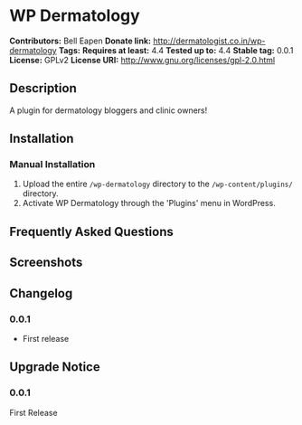 # WP Dermatology #
**Contributors:**      Bell Eapen
**Donate link:**       http://dermatologist.co.in/wp-dermatology
**Tags:**
**Requires at least:** 4.4
**Tested up to:**      4.4
**Stable tag:**        0.0.1
**License:**           GPLv2
**License URI:**       http://www.gnu.org/licenses/gpl-2.0.html

## Description ##

A plugin for dermatology bloggers and clinic owners!

## Installation ##

### Manual Installation ###

1. Upload the entire `/wp-dermatology` directory to the `/wp-content/plugins/` directory.
2. Activate WP Dermatology through the 'Plugins' menu in WordPress.

## Frequently Asked Questions ##


## Screenshots ##


## Changelog ##

### 0.0.1 ###
* First release

## Upgrade Notice ##

### 0.0.1 ###
First Release
